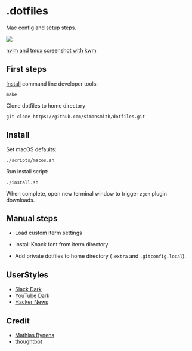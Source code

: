 # .dotfiles

Mac config and setup steps.

![](https://cl.ly/hdHl/Screen%20Shot%202016-09-30%20at%2016.03.42.png)

[nvim and tmux screenshot with kwm](https://cl.ly/hgAq)

## First steps

[Install](http://osxdaily.com/2014/02/12/install-command-line-tools-mac-os-x/) command line developer tools:

```
make
```

Clone dotfiles to home directory

```
git clone https://github.com/simonsmith/dotfiles.git
```

## Install

Set macOS defaults:

```
./scripts/macos.sh
```

Run install script:

```
./install.sh
```

When complete, open new terminal window to trigger `zgen` plugin downloads.

## Manual steps

* Load custom iterm settings

* Install Knack font from iterm directory

* Add private dotfiles to home directory (`.extra` and `.gitconfig.local`).

## UserStyles

* [Slack Dark](https://userstyles.org/styles/117475/slack-night-mode-black)
* [YouTube Dark](https://userstyles.org/styles/117673/darktube)
* [Hacker News](https://github.com/oskarkrawczyk/hackernews-userstyles)

## Credit

* [Mathias Bynens](https://github.com/mathiasbynens/dotfiles/)
* [thoughtbot](https://github.com/thoughtbot/laptop)
